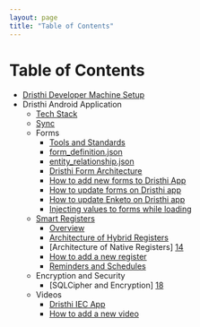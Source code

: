 ```yaml
---
layout: page
title: "Table of Contents"
---
```


# Table of Contents

* [Dristhi Developer Machine Setup][1]
* Dristhi Android Application
    * [Tech Stack][2]
    * [Sync][3]
    * Forms
    	* [Tools and Standards][4]
    	* [form_definition.json][5]
    	* [entity_relationship.json][6]
    	* [Dristhi Form Architecture][7]
        * [How to add new forms to Dristhi App][8]
        * [How to update forms on Dristhi app][9]
        * [How to update Enketo on Dristhi app][10]
		* [Injecting values to forms while loading][15]
    * [Smart Registers][11]
        * [Overview][12]
        * [Architecture of Hybrid Registers][13]
		* [Architecture of Native Registers] [14]
		* [How to add a new register][16]
		* [Reminders and Schedules][17]
	* Encryption and Security
		* [SQLCipher and Encryption] [18]
	* Videos
		* [Dristhi IEC App][20]
		* [How to add a new video][21]


[1]: {{root_url}}/dev_box_setup
[2]: {{root_url}}/dristhi_app/tech_stack
[3]: {{root_url}}/dristhi_app/architecture_sync
[4]: {{root_url}}/dristhi_app/forms/tools_and_standards
[5]: {{root_url}}/dristhi_app/forms/form_definition_json
[6]: {{root_url}}/dristhi_app/forms/entity_relationship_json
[7]: {{root_url}}/dristhi_app/forms/architecture_forms
[8]: {{root_url}}/dristhi_app/forms/add_new
[9]: {{root_url}}/dristhi_app/forms/update
[10]: {{root_url}}/dristhi_app/forms/update_enketo
[11]: {{root_url}}/dristhi_app/smart_registers
[12]: {{root_url}}/dristhi_app/smart_registers/overview
[13]: {{root_url}}/dristhi_app/smart_registers/architecture_hybrid_registers
[14]: {{root_url}}/dristhi_app/smart_registers/architecture_native_registers
[15]: {{root_url}}/dristhi_app/forms/injecting_values_in_forms
[16]: {{root_url}}/dristhi_app/smart_registers/adding_a_new_register
[17]: {{root_url}}/dristhi_app/smart_registers/reminders_and_schedules
[18]: {{root_url}}/dristhi_app/security/sqlcipher_and_encryption
[20]: {{root_url}}/coming-soon
[21]: {{root_url}}/coming-soon
